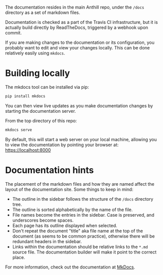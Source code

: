 The documentation resides in the main Anthill repo, under the `/docs`
directory as a set of markdown files.

Documentation is checked as a part of the Travis CI infrastructure, but it is
actually build directly by ReadTheDocs, triggered by a webhook upon commit.

If you are making changes to the documentation or its configuration, you
probably want to edit and view your changes locally. This can be done
relatively easily using `mkdocs`.

# Building locally

The mkdocs tool can be installed via pip:

```sh
pip install mkdocs
```

You can then view live updates as you make documentation changes by starting
the documentation server.

From the top directory of this repo:

```sh
mkdocs serve
```

By default, this will start a web server on your local machine, allowing you to
view the documentation by pointing your browser at:
[https://localhost:8000](https://localhost:8000)

# Documentation hints

The placement of the markdown files and how they are named affect the layout of
the documentation site. Some things to keep in mind:

- The outline in the sidebar follows the structure of the `/docs` directory
  tree.
- The outline is sorted alphabetically by the name of the file.
- File names become the entries in the sidebar. Case is preserved, and
  underscores become spaces.
- Each page has its outline displayed when selected.
- Don't repeat the document "title" aka file name at the top of the document
  (as seems to be common practice), otherwise there will be redundant headers
  in the sidebar.
- Links within the documentation should be relative links to the `*.md` source
  file. The documentation builder will make it point to the correct place.

For more information, check out the documentation at
[MkDocs](https://www.mkdocs.org/).
